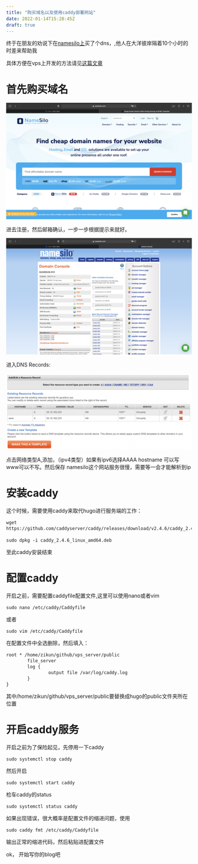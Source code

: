 ```yaml
---
title: "购买域名以及使用caddy部署网站"
date: 2022-01-14T15:28:45Z
draft: true
---
```


终于在朋友的劝说下在[namesilo上](https://www.namesilo.com)买了个dns，,他人在大洋彼岸隔着10个小时的时差来帮助我

具体方便在vps上开发的方法请见[这篇文章](https://guozikun.xyz/tech/vscode+hugo/)

# 首先购买域名

![20220115004154](https://raw.githubusercontent.com/Gzk738/vps_picgo/master/images/20220115004154.png)


进去注册，然后邮箱确认，一步一步根据提示来就好。

![20220115004359](https://raw.githubusercontent.com/Gzk738/vps_picgo/master/images/20220115004359.png)

进入DNS Records:

![20220115004500](https://raw.githubusercontent.com/Gzk738/vps_picgo/master/images/20220115004500.png)

点击网络类型A,添加，（ipv4类型）如果有ipv6选择AAAA
hostname 可以写www可以不写。然后保存
namesilo这个网站服务很慢，需要等一会才能解析到ip

# 安装caddy

这个时候，需要使用caddy来取代hugo进行服务端的工作：
```shell
wget https://github.com/caddyserver/caddy/releases/download/v2.4.6/caddy_2.4.6_linux_amd64.deb

sudo dpkg -i caddy_2.4.6_linux_amd64.deb  
```

至此caddy安装结束

# 配置caddy
开启之前，需要配置caddyfile配置文件,这里可以使用nano或者vim
```shell
sudo nano /etc/caddy/Caddyfile  
```
或者
```shell
sudo vim /etc/caddy/Caddyfile
```

在配置文件中全选删除，然后填入：
```
root * /home/zikun/github/vps_server/public
        file_server
        log {
                output file /var/log/caddy.log
        }
}
```
其中/home/zikun/github/vps_server/public要替换成hugo的public文件夹所在位置

# 开启caddy服务

开启之前为了保险起见，先停用一下caddy
```shell
sudo systemctl stop caddy 
```
然后开启
```shell
sudo systemctl start caddy
```
检车caddy的status
```
sudo systemctl status caddy
```
如果出现错误，很大概率是配置文件的缩进问题，使用
```
sudo caddy fmt /etc/caddy/Caddyfile
```
输出正常的缩进代码，然后粘贴进配置文件

ok， 开始写你的blog吧
